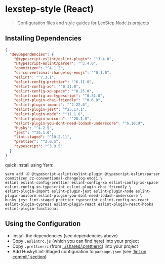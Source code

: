 # lexstep-style (React)

> Configuration files and style guides for LexStep Node.js projects

## Installing Dependencies

```json
{
  "devDependencies": {
    "@typescript-eslint/eslint-plugin": "^3.4.0",
    "@typescript-eslint/parser": "^3.4.0",
    "commitizen": "^4.1.2",
    "cz-conventional-changelog-emoji": "^0.1.0",
    "eslint": "^7.3.1",
    "eslint-config-prettier": "^6.11.0",
    "eslint-config-xo": "^0.31.0",
    "eslint-config-xo-space": "^0.25.0",
    "eslint-config-xo-typescript": "^0.31.0",
    "eslint-plugin-chai-friendly": "^0.6.0",
    "eslint-plugin-import": "^2.22.0",
    "eslint-plugin-jest": "^23.17.1",
    "eslint-plugin-node": "^11.1.0",
    "eslint-plugin-unicorn": "^20.1.0",
    "eslint-plugin-you-dont-need-lodash-underscore": "^6.10.0",
    "husky": "^4.2.5",
    "jest": "^26.1.0",
    "lint-staged": "^10.2.11",
    "prettier": "^2.0.5",
    "typescript": "^3.9.5"
  }
}
```

quick install using Yarn:

```shell
yarn add -D @typescript-eslint/eslint-plugin @typescript-eslint/parser commitizen cz-conventional-changelog-emoji \
eslint eslint-config-prettier eslint-config-xo eslint-config-xo-space eslint-config-xo-typescript eslint-plugin-chai-friendly \
eslint-plugin-import eslint-plugin-jest eslint-plugin-node eslint-plugin-unicorn eslint-plugin-you-dont-need-lodash-underscore \
husky jest lint-staged prettier typescript eslint-config-xo-react eslint-plugin-cypress eslint-plugin-react eslint-plugin-react-hooks eslint-plugin-functional
```

## Using the Configuration

- Install the dependencies (see dependencies above)
- Copy `.eslintrc.js` (which you can find [here](./.eslintrc.js)) into your project
- Copy `.prettierrc` (from [../shared/.prettierrc](../shared/.prettierrc)) into your project
- Add Husky/Lint-Staged configuration to `package.json` (see ['lint on commit' section](../shared/lint-on-commit.md))
